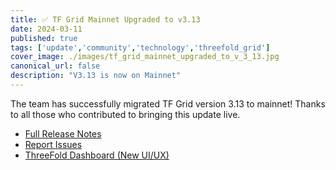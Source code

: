 ```yaml
---
title: ✅ TF Grid Mainnet Upgraded to v3.13
date: 2024-03-11
published: true
tags: ['update','community','technology','threefold_grid']
cover_image: ./images/tf_grid_mainnet_upgraded_to_v_3_13.jpg
canonical_url: false
description: "V3.13 is now on Mainnet"
---
```


The team has successfully migrated TF Grid version 3.13 to mainnet! Thanks to all those who contributed to bringing this update live.

- [Full Release Notes](https://github.com/threefoldtech/home/blob/master/wiki/products/v3/tfgrid_3.13.md)
- [Report Issues](https://github.com/threefoldtech/test_feedback/issues)
- [ThreeFold Dashboard (New UI/UX)](https://dashboard.grid.tf/)